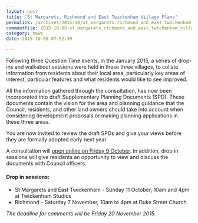 ```yaml
---
layout: post
title: "St Margarets, Richmond and East Twickenham Village Plans"
permalink: /archives/2015/10/st_margarets_richmond_and_east_twickenham_village.html
commentfile: 2015-10-08-st_margarets_richmond_and_east_twickenham_village
category: news
date: 2015-10-08 07:52:39

---
```


Following three Question Time events, in the January 2015, a series of drop-ins and walkabout sessions were held in these three villages, to collate information from residents about their local area, particularly key areas of interest, particular features and what residents would like to see improved.

All the information gathered through the consultation, has now been incorporated into draft Supplementary Planning Documents (SPD). These documents contain the vision for the area and planning guidance that the Council, residents, and other land owners should take into account when considering development proposals or making planning applications in these three areas.

You are now invited to review the draft SPDs and give your views before they are formally adopted early next year.

A consultation will [open online on Friday 9 October](https://consultation.richmond.gov.uk/community-engagement/draft-sustainable-construction-checklist-spd/consult_view). In addition, drop in sessions will give residents an opportunity to view and discuss the documents with Council officers.

#### Drop in sessions:

-   St Margarets and East Twickenham - Sunday 11 October, 10am and 4pm at Twickenham Studios
-   Richmond - Saturday 7 November, 10am to 4pm at Duke Street Church

*The deadline for comments will be Friday 20 November 2015.*
